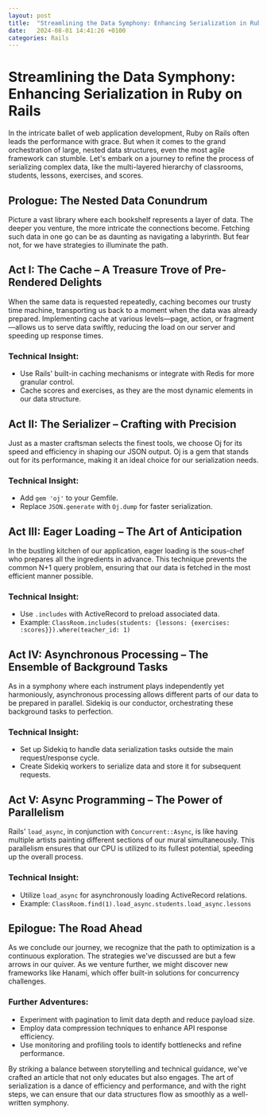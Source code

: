 ```yaml
---
layout: post
title:  "Streamlining the Data Symphony: Enhancing Serialization in Ruby on Rails"
date:   2024-08-01 14:41:26 +0100
categories: Rails
---
```

# **Streamlining the Data Symphony: Enhancing Serialization in Ruby on Rails**

In the intricate ballet of web application development, Ruby on Rails often leads the performance with grace. But when it comes to the grand orchestration of large, nested data structures, even the most agile framework can stumble. Let's embark on a journey to refine the process of serializing complex data, like the multi-layered hierarchy of classrooms, students, lessons, exercises, and scores.

## Prologue: The Nested Data Conundrum

Picture a vast library where each bookshelf represents a layer of data. The deeper you venture, the more intricate the connections become. Fetching such data in one go can be as daunting as navigating a labyrinth. But fear not, for we have strategies to illuminate the path.

## Act I: The Cache – A Treasure Trove of Pre-Rendered Delights

When the same data is requested repeatedly, caching becomes our trusty time machine, transporting us back to a moment when the data was already prepared. Implementing cache at various levels—page, action, or fragment—allows us to serve data swiftly, reducing the load on our server and speeding up response times.

### Technical Insight:
- Use Rails' built-in caching mechanisms or integrate with Redis for more granular control.
- Cache scores and exercises, as they are the most dynamic elements in our data structure.

## Act II: The Serializer – Crafting with Precision

Just as a master craftsman selects the finest tools, we choose Oj for its speed and efficiency in shaping our JSON output. Oj is a gem that stands out for its performance, making it an ideal choice for our serialization needs.

### Technical Insight:
- Add `gem 'oj'` to your Gemfile.
- Replace `JSON.generate` with `Oj.dump` for faster serialization.

## Act III: Eager Loading – The Art of Anticipation

In the bustling kitchen of our application, eager loading is the sous-chef who prepares all the ingredients in advance. This technique prevents the common N+1 query problem, ensuring that our data is fetched in the most efficient manner possible.

### Technical Insight:
- Use `.includes` with ActiveRecord to preload associated data.
- Example: `ClassRoom.includes(students: {lessons: {exercises: :scores}}).where(teacher_id: 1)`

## Act IV: Asynchronous Processing – The Ensemble of Background Tasks

As in a symphony where each instrument plays independently yet harmoniously, asynchronous processing allows different parts of our data to be prepared in parallel. Sidekiq is our conductor, orchestrating these background tasks to perfection.

### Technical Insight:
- Set up Sidekiq to handle data serialization tasks outside the main request/response cycle.
- Create Sidekiq workers to serialize data and store it for subsequent requests.

## Act V: Async Programming – The Power of Parallelism

Rails' `load_async`, in conjunction with `Concurrent::Async`, is like having multiple artists painting different sections of our mural simultaneously. This parallelism ensures that our CPU is utilized to its fullest potential, speeding up the overall process.

### Technical Insight:
- Utilize `load_async` for asynchronously loading ActiveRecord relations.
- Example: `ClassRoom.find(1).load_async.students.load_async.lessons`

## Epilogue: The Road Ahead

As we conclude our journey, we recognize that the path to optimization is a continuous exploration. The strategies we've discussed are but a few arrows in our quiver. As we venture further, we might discover new frameworks like Hanami, which offer built-in solutions for concurrency challenges.

### Further Adventures:
- Experiment with pagination to limit data depth and reduce payload size.
- Employ data compression techniques to enhance API response efficiency.
- Use monitoring and profiling tools to identify bottlenecks and refine performance.

By striking a balance between storytelling and technical guidance, we've crafted an article that not only educates but also engages. The art of serialization is a dance of efficiency and performance, and with the right steps, we can ensure that our data structures flow as smoothly as a well-written symphony.


